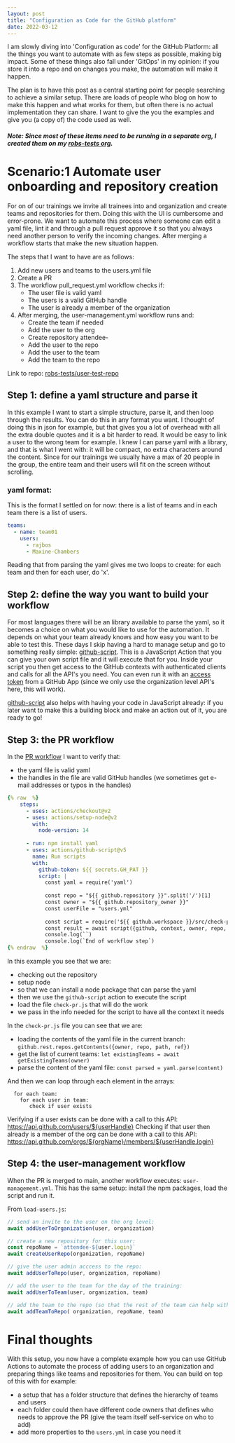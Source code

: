 ```yaml
---
layout: post
title: "Configuration as Code for the GitHub platform"
date: 2022-03-12
---
```


I am slowly diving into 'Configuration as code' for the GitHub Platform: all the things you want to automate with as few steps as possible, making big impact. Some of these things also fall under 'GitOps' in my opinion: if you store it into a repo and on changes you make, the automation will make it happen.

The plan is to have this post as a central starting point for people searching to achieve a similar setup. There are loads of people who blog on how to make this happen and what works for them, but often there is no actual implementation they can share. I want to give the you the examples and give you (a copy of) the code used as well.  
##### Note: Since most of these items need to be running in a separate org, I created them on my [robs-tests org](https://github.com/robs-tests/).

# Scenario:1 Automate user onboarding and repository creation
For on of our trainings we invite all trainees into and organization and create teams and repositories for them. Doing this with the UI is cumbersome and error-prone. We want to automate this process where someone can edit a yaml file, lint it and through a pull request approve it so that you always need another person to verify the incoming changes. After merging a workflow starts that make the new situation happen. 

The steps that I want to have are as follows:
1. Add new users and teams to the users.yml file
1. Create a PR
1. The workflow pull_request.yml workflow checks if:
   * The user file is valid yaml
   * The users is a valid GitHub handle
   * The user is already a member of the organization
1. After merging, the user-management.yml workflow runs and:
   * Create the team if needed
   * Add the user to the org
   * Create repository attendee-<userhandle>
   * Add the user to the repo
   * Add the user to the team
   * Add the team to the repo

Link to repo: [robs-tests/user-test-repo](https://github.com/robs-tests/user-test-repo)

## Step 1: define a yaml structure and parse it
In this example I want to start a simple structure, parse it, and then loop through the results. You can do this in any format you want. I thought of doing this in json for example, but that gives you a lot of overhead with all the extra double quotes and it is a bit harder to read. It would be easy to link a user to the wrong team for example. I knew I can parse yaml with a library, and that is what I went with: it will be compact, no extra characters around the content. Since for our trainings we usually have a max of 20 people in the group, the entire team and their users will fit on the screen without scrolling.

### yaml format:
This is the format I settled on for now: there is a list of teams and in each team there is a list of users.
```yaml
teams:
  - name: team01
    users: 
      - rajbos
      - Maxine-Chambers
```
Reading that from parsing the yaml gives me two loops to create: for each team and then for each user, do 'x'.

## Step 2: define the way you want to build your workflow
For most languages there will be an library available to parse the yaml, so it becomes a choice on what you would like to use for the automation. It depends on what your team already knows and how easy you want to be able to test this. These days I skip having a hard to manage setup and go to something really simple: [github-script](https://github.com/actions/github-script). This is a JavaScript Action that you can give your own script file and it will execute that for you. Inside your script you then get access to the GitHub contexts with authenticated clients and calls for all the API's you need. You can even run it with an [access token](/blog/2022/01/03/GitHub-Tokens) from a GitHub App (since we only use the organization level API's here, this will work).

[github-script](https://github.com/actions/github-script) also helps with having your code in JavaScript already: if you later want to make this a building block and make an action out of it, you are ready to go!

## Step 3: the PR workflow
In the [PR workflow](https://github.com/robs-tests/user-test-repo/blob/main/.github/workflows/pull_request.yml) I want to verify that:
* the yaml file is valid yaml
* the handles in the file are valid GitHub handles (we sometimes get e-mail addresses or typos in the handles)

```yaml
{% raw  %}
    steps:
      - uses: actions/checkout@v2
      - uses: actions/setup-node@v2
        with:
          node-version: 14
          
      - run: npm install yaml
      - uses: actions/github-script@v5
        name: Run scripts
        with: 
          github-token: ${{ secrets.GH_PAT }}
          script: |  
            const yaml = require('yaml')
            
            const repo = "${{ github.repository }}".split('/')[1]
            const owner = "${{ github.repository_owner }}"
            const userFile = "users.yml"
            
            const script = require('${{ github.workspace }}/src/check-pr.js')
            const result = await script({github, context, owner, repo, userFile, yaml})
            console.log(``)
            console.log(`End of workflow step`)
{% endraw  %}
```

In this example you see that we are:
* checking out the repository
* setup node
* so that we can install a node package that can parse the yaml
* then we use the `github-script` action to execute the script
* load the file `check-pr.js` that will do the work
* we pass in the info needed for the script to have all the context it needs

In the `check-pr.js` file you can see that we are:
* loading the contents of the yaml file in the current branch: `github.rest.repos.getContents({owner, repo, path, ref})`
* get the list of current teams: `let existingTeams = await getExistingTeams(owner)`
* parse the content of the yaml file: `const parsed = yaml.parse(content)`

And then we can loop through each element in the arrays:
```
  for each team:
    for each user in team:
       check if user exists
```

Verifying if a user exists can be done with a call to this API: https://api.github.com/users/${userHandle}
Checking if that user then already is a member of the org can be done with a call to this API: https://api.github.com/orgs/${orgName}/members/${userHandle.login}

## Step 4: the user-management workflow
When the PR is merged to main, another workflow executes: `user-management.yml`. This has the same setup: install the npm packages, load the script and run it.

From `load-users.js`:
``` js
// send an invite to the user on the org level:
await addUserToOrganization(user, organization)

// create a new repository for this user:
const repoName = `attendee-${user.login}`
await createUserRepo(organization, repoName)

// give the user admin acccess to the repo:
await addUserToRepo(user, organization, repoName)

// add the user to the team for the day of the training:
await addUserToTeam(user, organization, team)

// add the team to the repo (so that the rest of the team can help with PR's):
await addTeamToRepo( organization, repoName, team)
```

# Final thoughts
With this setup, you now have a complete example how you can use GitHub Actions to automate the process of adding users to an organization and preparing things like teams and repositories for them. You can build on top of this with for example:
* a setup that has a folder structure that defines the hierarchy of teams and users
* each folder could then have different code owners that defines who needs to approve the PR (give the team itself self-service on who to add)
* add more properties to the `users.yml` in case you need it